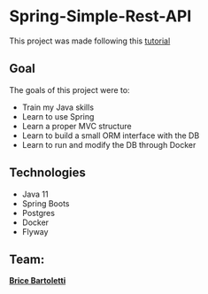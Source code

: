 # Spring-Simple-Rest-API

This project was made following this [tutorial](https://www.youtube.com/watch?v=vtPkZShrvXQ&t=10s&ab_channel=freeCodeCamp.org) 

## Goal

The goals of this project were to:

- Train my Java skills
- Learn to use Spring
- Learn a proper MVC structure
- Learn to build a small ORM interface with the DB
- Learn to run and modify the DB through Docker

## Technologies

- Java 11
- Spring Boots
- Postgres
- Docker
- Flyway

## Team:

[**Brice Bartoletti**](https://github.com/Levizar)
